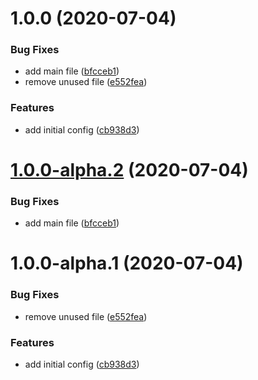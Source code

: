 # 1.0.0 (2020-07-04)


### Bug Fixes

* add main file ([bfcceb1](https://github.com/pontte/commitlint-config/commit/bfcceb147e1b20f4968cc0f1e1dcef9424339199))
* remove unused file ([e552fea](https://github.com/pontte/commitlint-config/commit/e552fea0e146ca467e3181b73553dfc007497445))


### Features

* add initial config ([cb938d3](https://github.com/pontte/commitlint-config/commit/cb938d3bce6b4a769286c92be9958f7acbb5a49f))

# [1.0.0-alpha.2](https://github.com/pontte/commitlint-config/compare/1.0.0-alpha.1...1.0.0-alpha.2) (2020-07-04)


### Bug Fixes

* add main file ([bfcceb1](https://github.com/pontte/commitlint-config/commit/bfcceb147e1b20f4968cc0f1e1dcef9424339199))

# 1.0.0-alpha.1 (2020-07-04)


### Bug Fixes

* remove unused file ([e552fea](https://github.com/pontte/commitlint-config/commit/e552fea0e146ca467e3181b73553dfc007497445))


### Features

* add initial config ([cb938d3](https://github.com/pontte/commitlint-config/commit/cb938d3bce6b4a769286c92be9958f7acbb5a49f))

